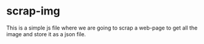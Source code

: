 # scrap-img
This is a simple js file where  we are going to scrap a web-page to get all the image and store it as a json file.
